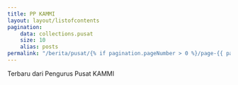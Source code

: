 ```yaml
---
title: PP KAMMI
layout: layout/listofcontents
pagination:
    data: collections.pusat
    size: 10
    alias: posts
permalink: "/berita/pusat/{% if pagination.pageNumber > 0 %}/page-{{ pagination.pageNumber | plus: 1 }}.html{% else %}index.html{% endif %}"
---
```

Terbaru dari Pengurus Pusat KAMMI